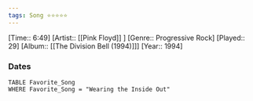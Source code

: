 ```yaml
---
tags: Song ⭐⭐⭐⭐⭐ 
---
```

[Time:: 6:49]
[Artist:: [[Pink Floyd]] ]
[Genre:: Progressive Rock]
[Played:: 29]
[Album:: [[The Division Bell (1994)]]]
[Year:: 1994]
### Dates
````dataview
TABLE Favorite_Song
WHERE Favorite_Song = "Wearing the Inside Out"
````